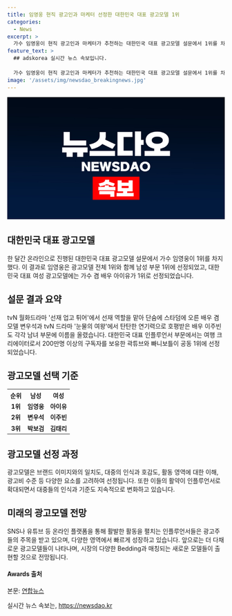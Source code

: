 ```yaml
---
title: 임영웅 현직 광고인과 마케터 선정한 대한민국 대표 광고모델 1위
categories:
  - News
excerpt: >
  가수 임영웅이 현직 광고인과 마케터가 추천하는 대한민국 대표 광고모델 설문에서 1위를 차지했다. 이번 설문에서는 가수 겸 배우 아이유, tvN 월화드라마 선재 업고 튀어의 주인공 선재 역할을 맡은 배우 변우석과 눈물의 여왕의 배우 이주빈 등이 선정됐다. 또한, 여행 크리에이터로서 200만명 이상의 구독자를 보유한 곽튜브와 빠니보틀이 대한민국 대표 인플루언서 부문에서 공동 1위에 올랐다. (150자)
feature_text: >
  ## adskorea 실시간 뉴스 속보입니다.

  가수 임영웅이 현직 광고인과 마케터가 추천하는 대한민국 대표 광고모델 설문에서 1위를 차지했다. 이번 설문에서는 가수 겸 배우 아이유, tvN 월화드라마 선재 업고 튀어의 주인공 선재 역할을 맡은 배우 변우석과 눈물의 여왕의 배우 이주빈 등이 선정됐다. 또한, 여행 크리에이터로서 200만명 이상의 구독자를 보유한 곽튜브와 빠니보틀이 대한민국 대표 인플루언서 부문에서 공동 1위에 올랐다. (150자)
image: '/assets/img/newsdao_breakingnews.jpg'
---
```


<p><img src="/assets/img/newsdao_breakingnews.jpg" alt="adskorea 속보" /></p>

<h2>대한민국 대표 광고모델</h2>

<p>한 달간 온라인으로 진행된 대한민국 대표 광고모델 설문에서 가수 임영웅이 1위를 차지했다. 이 결과로 임영웅은 광고모델 전체 1위와 함께 남성 부문 1위에 선정되었고, 대한민국 대표 여성 광고모델에는 가수 겸 배우 아이유가 1위로 선정되었습니다. </p>

<h2 data-ke-size="size26">설문 결과 요약</h2>

<p data-ke-size="size16">tvN 월화드라마 '선재 업고 튀어'에서 선재 역할을 맡아 단숨에 스타덤에 오른 배우 겸 모델 변우석과 tvN 드라마 '눈물의 여왕'에서 탄탄한 연기력으로 호평받은 배우 이주빈도 각각 남녀 부문에 이름을 올렸습니다. 대한민국 대표 인플루언서 부문에서는 여행 크리에이터로서 200만명 이상의 구독자를 보유한 곽튜브와 빠니보틀이 공동 1위에 선정되었습니다.</p>

<h2 data-ke-size="size26">광고모델 선택 기준</h2>

<table>
    <tr>
        <th>순위</th>
        <th>남성</th>
        <th>여성</th>
    </tr>
    <tr>
        <td style="text-align: center; height: 17px;"><b>1위</b></td>
        <td style="text-align: center; height: 17px;"><b>임영웅</b></td>
        <td style="text-align: center; height: 17px;"><b>아이유</b></td>
    </tr>
    <tr>
        <td style="text-align: center; height: 17px;"><b>2위</b></td>
        <td style="text-align: center; height: 17px;"><b>변우석</b></td>
        <td style="text-align: center; height: 17px;"><b>이주빈</b></td>
    </tr>
    <tr>
        <td style="text-align: center; height: 17px;"><b>3위</b></td>
        <td style="text-align: center; height: 17px;"><b>박보검</b></td>
        <td style="text-align: center; height: 17px;"><b>김태리</b></td>
    </tr>
</table>

<h2 data-ke-size="size26">광고모델 선정 과정</h2>

<p data-ke-size="size16">광고모델은 브랜드 이미지와의 일치도, 대중의 인식과 호감도, 활동 영역에 대한 이해, 광고비 수준 등 다양한 요소를 고려하여 선정됩니다. 또한 이들의 활약이 인플루언서로 확대되면서 대중들의 인식과 기준도 지속적으로 변화하고 있습니다. </p>

<h2 data-ke-size="size26">미래의 광고모델 전망</h2>

<p data-ke-size="size16">SNS나 유튜브 등 온라인 플랫폼을 통해 활발한 활동을 펼치는 인플루언서들은 광고주들의 주목을 받고 있으며, 다양한 영역에서 빠르게 성장하고 있습니다. 앞으로는 더 다채로운 광고모델들이 나타나며, 시장의 다양한 Bedding과 매칭되는 새로운 모델들이 출현할 것으로 전망됩니다.</p>

<h4>Awards 출처</h4>

<p>본문: <a href="https://www.yna.co.kr/view/AKR20210418003900005?input=1195m">연합뉴스</a></p>
실시간 뉴스 속보는, <a href="https://newsdao.kr" rel="dofollow">https://newsdao.kr</a>


